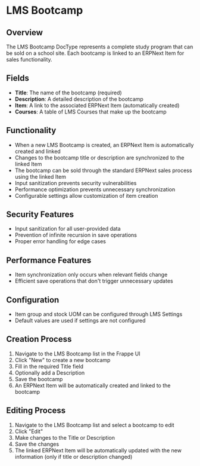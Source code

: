 # LMS Bootcamp

## Overview
The LMS Bootcamp DocType represents a complete study program that can be sold on a school site. Each bootcamp is linked to an ERPNext Item for sales functionality.

## Fields
- **Title**: The name of the bootcamp (required)
- **Description**: A detailed description of the bootcamp
- **Item**: A link to the associated ERPNext Item (automatically created)
- **Courses**: A table of LMS Courses that make up the bootcamp

## Functionality
- When a new LMS Bootcamp is created, an ERPNext Item is automatically created and linked
- Changes to the bootcamp title or description are synchronized to the linked Item
- The bootcamp can be sold through the standard ERPNext sales process using the linked Item
- Input sanitization prevents security vulnerabilities
- Performance optimization prevents unnecessary synchronization
- Configurable settings allow customization of item creation

## Security Features
- Input sanitization for all user-provided data
- Prevention of infinite recursion in save operations
- Proper error handling for edge cases

## Performance Features
- Item synchronization only occurs when relevant fields change
- Efficient save operations that don't trigger unnecessary updates

## Configuration
- Item group and stock UOM can be configured through LMS Settings
- Default values are used if settings are not configured

## Creation Process
1. Navigate to the LMS Bootcamp list in the Frappe UI
2. Click "New" to create a new bootcamp
3. Fill in the required Title field
4. Optionally add a Description
5. Save the bootcamp
6. An ERPNext Item will be automatically created and linked to the bootcamp

## Editing Process
1. Navigate to the LMS Bootcamp list and select a bootcamp to edit
2. Click "Edit"
3. Make changes to the Title or Description
4. Save the changes
5. The linked ERPNext Item will be automatically updated with the new information (only if title or description changed)